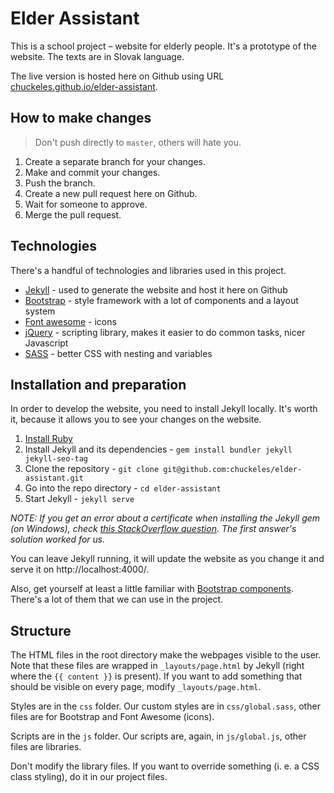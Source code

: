 # Elder Assistant

This is a school project – website for elderly people. It's a prototype of the website. The texts are in Slovak language.

The live version is hosted here on Github using URL [chuckeles.github.io/elder-assistant](https://chuckeles.github.io/elder-assistant/).

## How to make changes

> Don't push directly to `master`, others will hate you.

1. Create a separate branch for your changes.
2. Make and commit your changes.
3. Push the branch.
4. Create a new pull request here on Github.
5. Wait for someone to approve.
6. Merge the pull request.

## Technologies

There's a handful of technologies and libraries used in this project.

- [Jekyll](http://jekyllrb.com/) - used to generate the website and host it here on Github
- [Bootstrap](https://v4-alpha.getbootstrap.com/) - style framework with a lot of components and a layout system
- [Font awesome](http://fontawesome.io/) - icons
- [jQuery](http://jquery.com/) - scripting library, makes it easier to do common tasks, nicer Javascript
- [SASS](http://sass-lang.com/guide) - better CSS with nesting and variables

## Installation and preparation

In order to develop the website, you need to install Jekyll locally. It's worth it, because it allows you to see your changes on the website.

1. [Install Ruby](https://www.ruby-lang.org/en/documentation/installation/)
2. Install Jekyll and its dependencies - `gem install bundler jekyll jekyll-seo-tag`
3. Clone the repository - `git clone git@github.com:chuckeles/elder-assistant.git`
4. Go into the repo directory - `cd elder-assistant`
5. Start Jekyll - `jekyll serve`

*NOTE: If you get an error about a certificate when installing the Jekyll gem (on Windows), check [this StackOverflow question](http://stackoverflow.com/questions/27573248/certificate-verify-failed-in-gem-install-foundation). The first answer's solution worked for us.*

You can leave Jekyll running, it will update the website as you change it and serve it on http://localhost:4000/.

Also, get yourself at least a little familiar with [Bootstrap components](https://v4-alpha.getbootstrap.com/components/buttons/). There's a lot of them that we can use in the project.

## Structure

The HTML files in the root directory make the webpages visible to the user. Note that these files are wrapped in `_layouts/page.html` by Jekyll (right where the `{{ content }}` is present). If you want to add something that should be visible on every page, modify `_layouts/page.html`.

Styles are in the `css` folder. Our custom styles are in `css/global.sass`, other files are for Bootstrap and Font Awesome (icons).

Scripts are in the `js` folder. Our scripts are, again, in `js/global.js`, other files are libraries.

Don't modify the library files. If you want to override something (i. e. a CSS class styling), do it in our project files.
